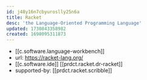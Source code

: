 ```yaml
---
id: j48y16n7cbyuroslly25n6a
title: Racket
desc: 'the Language-Oriented Programming Language'
updated: 1730843358982
created: 1698095311873
---
```


- [[c.software.language-workbench]]
- url: https://racket-lang.org/
- [[c.software.ide]] [[prdct.racket.dr-racket]] 
- supported-by: [[prdct.racket.scribble]]